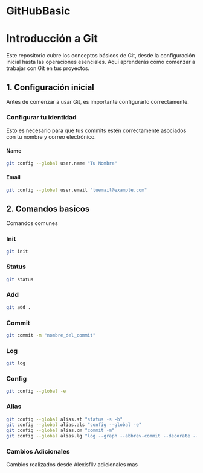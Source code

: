 # GitHubBasic

# Introducción a Git

Este repositorio cubre los conceptos básicos de Git, desde la configuración inicial hasta las operaciones esenciales. Aquí aprenderás cómo comenzar a trabajar con Git en tus proyectos.

## 1. Configuración inicial

Antes de comenzar a usar Git, es importante configurarlo correctamente.

### Configurar tu identidad

Esto es necesario para que tus commits estén correctamente asociados con tu nombre y correo electrónico.
#### Name
```bash
git config --global user.name "Tu Nombre"
```
#### Email
```bash
git config --global user.email "tuemail@example.com"
```

## 2. Comandos basicos

Comandos comunes 

### Init
```bash
git init
```

### Status
```bash
git status
```

### Add
```bash
git add .
```

### Commit
```bash
git commit -m "nombre_del_commit"
```

### Log
```bash
git log
```
### Config
```bash
git config --global -e
```

### Alias
```bash
git config --global alias.st "status -s -b"
git config --global alias.als "config --global -e"
git config --global alias.cm "commit -m"
git config --global alias.lg "log --graph --abbrev-commit --decorate --format=format:'%C(bold blue)%h%C(reset) - %C(bold green)(%ar)%C(reset)%C(white)%s%C(reset)%C(dim white)- %an%C(reset)%C(bold yellow)%d%C(reset)' --all"
```

### Cambios Adicionales
Cambios realizados desde Alexisfllv
adicionales mas
